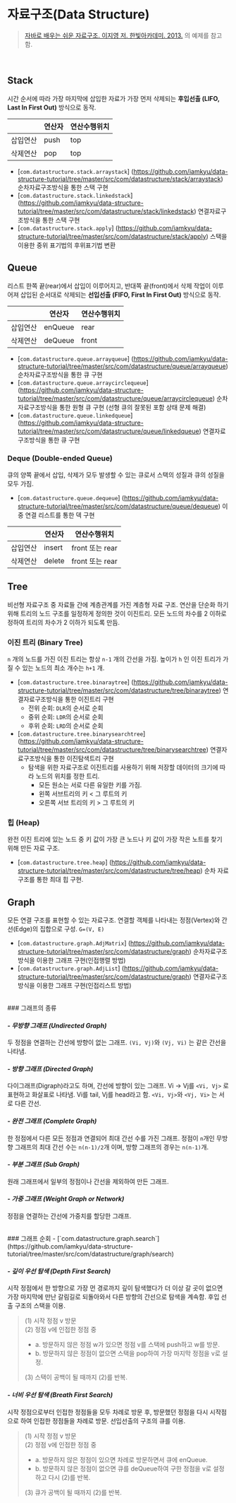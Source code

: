 # 자료구조(Data Structure)

> [자바로 배우는 쉬운 자료구조. 이지영 저. 한빛아카데미. 2013.](http://book.naver.com/bookdb/book_detail.nhn?bid=7278662) 의 예제를 참고함.

<br>

## Stack
시간 순서에 따라 가장 마지막에 삽입한 자료가 가장 먼저 삭제되는 **후입선출 (LIFO, Last In First Out)** 방식으로 동작.

| 		  |연산자|연산수행위치|
|--------|--------|--------|
| 삽입연산 | push | top |
| 삭제연산 | pop  | top |

- [`com.datastructure.stack.arraystack`] (https://github.com/iamkyu/data-structure-tutorial/tree/master/src/com/datastructure/stack/arraystack) 순차자료구조방식을 통한 스택 구현
- [`com.datastructure.stack.linkedstack`] (https://github.com/iamkyu/data-structure-tutorial/tree/master/src/com/datastructure/stack/linkedstack) 연결자료구조방식을 통한 스택 구현
- [`com.datastructure.stack.apply`] (https://github.com/iamkyu/data-structure-tutorial/tree/master/src/com/datastructure/stack/apply) 스택을 이용한 중위 표기법의 후위표기법 변환

## Queue
리스트 한쪽 끝(rear)에서 삽입이 이루어지고, 반대쪽 끝(front)에서 삭제 작업이 이루어져 삽입된 순서대로 삭제되는 **선입선출 (FIFO, First In First Out)** 방식으로 동작.


| 		  |연산자|연산수행위치|
|--------|--------|--------|
| 삽입연산 | enQueue | rear |
| 삭제연산 | deQueue | front |

- [`com.datastructure.queue.arrayqueue`] (https://github.com/iamkyu/data-structure-tutorial/tree/master/src/com/datastructure/queue/arrayqueue) 순차자료구조방식을 통한 큐 구현
- [`com.datastructure.queue.arraycirclequeue`] (https://github.com/iamkyu/data-structure-tutorial/tree/master/src/com/datastructure/queue/arraycirclequeue) 순차자료구조방식을 통한 원형 큐 구현 (선형 큐의 잘못된 포함 상태 문제 해결)
- [`com.datastructure.queue.linkedqueue`] (https://github.com/iamkyu/data-structure-tutorial/tree/master/src/com/datastructure/queue/linkedqueue) 연결자료구조방식을 통한 큐 구현

### Deque (Double-ended Queue)
큐의 양쪽 끝에서 삽입, 삭제가 모두 발생할 수 있는 큐로서 스택의 성질과 큐의 성질을 모두 가짐.

-	[`com.datastructure.queue.dequeue`] (https://github.com/iamkyu/data-structure-tutorial/tree/master/src/com/datastructure/queue/dequeue) 이중 연결 리스트를 통한 덱 구현


| 		  |연산자|연산수행위치|
|--------|--------|--------|
| 삽입연산 | insert | front 또는 rear |
| 삭제연산 | delete | front 또는 rear |

## Tree
비선형 자료구조 중 자료들 간에 계층관계를 가진 계층형 자료 구조. 연산을 단순화 하기 위해 트리의 노드 구조를 일정하게 정의한 것이 이진트리. 모든 노드의 차수를 2 이하로 정하여 트리의 차수가 2 이하가 되도록 만듬.

### 이진 트리 (Binary Tree)
`n` 개의 노드를 가진 이진 트리는 항상 `n-1` 개의 간선을 가짐. 높이가 `h` 인 이진 트리가 가질 수 있는 노드의 최소 개수는 `h+1` 개.

- [`com.datastructure.tree.binaraytree`] (https://github.com/iamkyu/data-structure-tutorial/tree/master/src/com/datastructure/tree/binaraytree) 연결자료구조방식을 통한 이진트리 구현
	- 전위 순회: `DLR`의 순서로 순회
	- 중위 순회: `LDR`의 순서로 순회
	- 후위 순회: `LRD`의 순서로 순회
- [`com.datastructure.tree.binarysearchtree`] (https://github.com/iamkyu/data-structure-tutorial/tree/master/src/com/datastructure/tree/binarysearchtree) 연결자료구조방식을 통한 이진탐색트리 구현
	- 탐색을 위한 자료구조로 이진트리를 사용하기 위해 저장할 데이터의 크기에 따라 노드의 위치를 정한 트리. 
		- 모든 원소는 서로 다른 유일한 키를 가짐.
		- 왼쪽 서브트리의 키 < 그 루트의 키
		- 오른쪽 서브 트리의 키 > 그 루트의 키

### 힙 (Heap)
완전 이진 트리에 있는 노드 중 키 값이 가장 큰 노드나 키 값이 가장 작은 노트를 찾기 위해 만든 자료 구조.

- [`com.datastructure.tree.heap`] (https://github.com/iamkyu/data-structure-tutorial/tree/master/src/com/datastructure/tree/heap) 순차 자료 구조를 통한 최대 힙 구현.

## Graph
모든 연결 구조를 표현할 수 있는 자료구조. 연결할 객체를 나타내는 정점(Vertex)와 간선(Edge)의 집합으로 구성. `G=(V, E)`

- [`com.datastructure.graph.AdjMatrix`] (https://github.com/iamkyu/data-structure-tutorial/tree/master/src/com/datastructure/graph) 순차자료구조방식을 이용한 그래프 구현(인접행렬 방법)
- [`com.datastructure.graph.AdjList`] (https://github.com/iamkyu/data-structure-tutorial/tree/master/src/com/datastructure/graph) 연결자료구조방식을 이용한 그래프 구현(인접리스트 방법)

<br>
### 그래프의 종류

#### *- 무방향 그래프 (Undirected Graph)*
두 정점을 연결하는 간선에 방향이 없는 그래프. `(Vi, Vj)`와 `(Vj, Vi)` 는 같은 간선을 나타냄.

#### *- 방향 그래프 (Directed Graph)*
다이그래프(Digraph)라고도 하며, 간선에 방향이 있는 그래프. Vi -> Vj를 `<Vi, Vj>` 로 표현하고 화살표로 나타냄. Vi를 tail, Vj를 head라고 함. `<Vi, Vj>`와 `<Vj, Vi>`  는 서로 다른 간선.

#### *- 완전 그래프 (Complete Graph)*
한 정점에서 다른 모든 정점과 연결되어 최대 간선 수를 가진 그래프. 정점이 `n`개인 무방향 그래프의 최대 간선 수는 `n(n-1)/2`개 이며, 방향 그래프의 경우는 `n(n-1)`개.

#### *- 부분 그래프 (Sub Graph)*
원래 그래프에서 일부의 정점이나 간선을 제외하여 만든 그래프.

#### *- 가중 그래프 (Weight Graph or Network)*
정점을 연결하는 간선에 가중치를 할당한 그래프.

<br>
### 그래프 순회
- [`com.datastructure.graph.search`] (https://github.com/iamkyu/data-structure-tutorial/tree/master/src/com/datastructure/graph/search)

#### *- 깊이 우선 탐색 (Depth First Search)*
시작 정점에서 한 방향으로 가장 먼 경로까지 깊이 탐색했다가 더 이상 갈 곳이 없으면 가장 마지막에 만난 갈림길로 되돌아와서 다른 방향의 간선으로 탐색을 계속함. 후입 선출 구조의 스택을 이용.
> (1) 시작 정점 v 방문<br>
> (2) 정점 v에 인접한 정점 중<br>
> 
> - a. 방문하지 않은 정점 w가 있으면 정점 v를 스택에 push하고 w를 방문.<br>
> - b. 방문하지 않은 정점이 없으면 스택을 pop하여 가장 마지막 정점을 v로 설정.<br>
>
> (3) 스택이 공백이 될 때까지 (2)를 반복.

#### *- 너비 우선 탐색 (Breath First Search)*
시작 정점으로부터 인접한 정점들을 모두 차례로 방문 후, 방문했던 정점을 다시 시작점으로 하여 인접한 정점들을 차례로 방문. 선입선출의 구조의 큐를 이용.
> (1) 시작 정점 v 방문<br>
> (2) 정점 v에 인접한 정점 중<br>
> 
> - a. 방문하지 않은 정점이 있으면 차례로 방문하면서 큐에 enQueue.<br>
> - b. 방문하지 않은 정점이 없으면 큐를 deQueue하여 구한 정점을 v로 설정하고 다시 (2)를 반복.<br>
>
> (3) 큐가 공백이 될 때까지 (2)를 반복.

